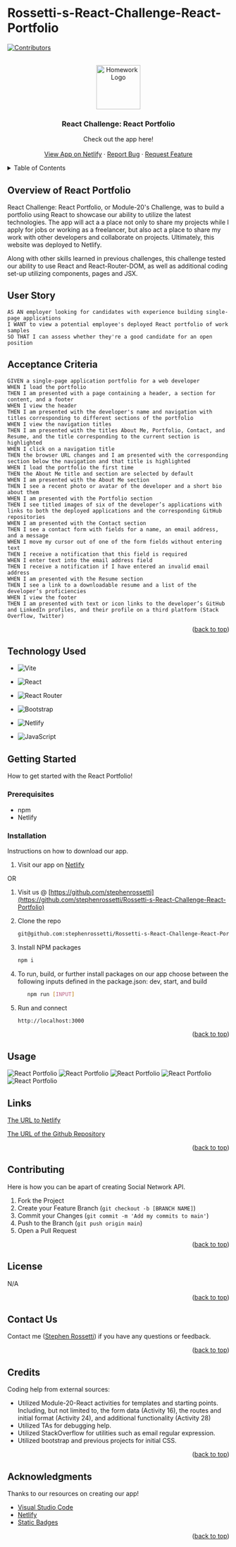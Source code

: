 # Rossetti-s-React-Challenge-React-Portfolio

<a name="readme-top"></a>

[![Contributors][contributors-shield]][contributors-url]

<br />
<div align="center">
<a href="https://github.com/stephenrossetti/Rossetti-s-React-Challenge-React-Portfolio">
<img src="./public/assets/images/AboutMe.png" alt="Homework Logo" width="100" height="100">
</a>

<h3 align="r">React Challenge: React Portfolio</h3>
<p align="center">
    Check out the app here!
<br />

<br />
<a href="https://fastidious-vacherin-3fd62c.netlify.app/">View App on Netlify</a>
    ·
<a href="https://github.com/stephenrossetti/Rossetti-s-React-Challenge-React-Portfolio/issues">Report Bug</a>
    ·
<a href="https://github.com/stephenrossetti/Rossetti-s-React-Challenge-React-Portfolio/issues">Request Feature</a>
  </p>
</div>

<details>
<summary>Table of Contents</summary>
<ol>
<li><a href="#overview-of-React-Portfolio">Overview of React Portfolio</a></li>
<li><a href="#user-story">User Story</a></li>
<li><a href="#acceptance-criteria">Acceptance Criteria</a></li>
<li><a href="#getting-started">Getting Started</a><li>
<ul>
<li><a href="#prerequisites">Prerequisites</a></li>
<li><a href="#installation">Installation</a></li>
</ul>
</li>
<li><a href="#technology-used">Technology Used</a></li>
<li><a href="#usage">Usage</a></li>
<li><a href="#links">Links</a></li>
<li><a href="#contributing">Contributing</a></li>
<li><a href="#license">License</a></li>
<li><a href="#contact-us">Contact Us </a></li>
<li><a href="#credits">Credits</a></li>
<li><a href="#acknowledgments">Acknowledgments</a></li>
</ol>
</details>

## Overview of React Portfolio

React Challenge: React Portfolio, or Module-20's Challenge, was to build a portfolio using React to showcase our ability to utilize the latest technologies. The app will act a a place not only to share my projects while I apply for jobs or working as a freelancer, but also act a place to share my work with other developers and collaborate on projects. Ultimately, this website was deployed to Netlify.

Along with other skills learned in previous challenges, this challenge tested our ability to use React and React-Router-DOM, as well as additional coding set-up utilizing components, pages and JSX.

## User Story

```
AS AN employer looking for candidates with experience building single-page applications
I WANT to view a potential employee's deployed React portfolio of work samples
SO THAT I can assess whether they're a good candidate for an open position
```

## Acceptance Criteria

```
GIVEN a single-page application portfolio for a web developer
WHEN I load the portfolio
THEN I am presented with a page containing a header, a section for content, and a footer
WHEN I view the header
THEN I am presented with the developer's name and navigation with titles corresponding to different sections of the portfolio
WHEN I view the navigation titles
THEN I am presented with the titles About Me, Portfolio, Contact, and Resume, and the title corresponding to the current section is highlighted
WHEN I click on a navigation title
THEN the browser URL changes and I am presented with the corresponding section below the navigation and that title is highlighted
WHEN I load the portfolio the first time
THEN the About Me title and section are selected by default
WHEN I am presented with the About Me section
THEN I see a recent photo or avatar of the developer and a short bio about them
WHEN I am presented with the Portfolio section
THEN I see titled images of six of the developer’s applications with links to both the deployed applications and the corresponding GitHub repositories
WHEN I am presented with the Contact section
THEN I see a contact form with fields for a name, an email address, and a message
WHEN I move my cursor out of one of the form fields without entering text
THEN I receive a notification that this field is required
WHEN I enter text into the email address field
THEN I receive a notification if I have entered an invalid email address
WHEN I am presented with the Resume section
THEN I see a link to a downloadable resume and a list of the developer’s proficiencies
WHEN I view the footer
THEN I am presented with text or icon links to the developer’s GitHub and LinkedIn profiles, and their profile on a third platform (Stack Overflow, Twitter)
```

<p align="right">(<a href="#readme-top">back to top</a>)</p>

## Technology Used

- ![Vite](https://img.shields.io/badge/Vite-B73BFE?style=for-the-badge&logo=vite&logoColor=FFD62E)

- ![React](https://img.shields.io/badge/React-20232A?style=for-the-badge&logo=react&logoColor=61DAFB)

- ![React Router](https://img.shields.io/badge/React_Router-CA4245?style=for-the-badge&logo=react-router&logoColor=white)

- ![Bootstrap](https://img.shields.io/badge/Bootstrap-563D7C?style=for-the-badge&logo=bootstrap&logoColor=white)

- ![Netlify](https://img.shields.io/badge/Netlify-00C7B7?style=for-the-badge&logo=netlify&logoColor=white)

- ![JavaScript](https://img.shields.io/badge/javascript-%23323330.svg?style=for-the-badge&logo=javascript&logoColor=%23F7DF1E)

## Getting Started

How to get started with the React Portfolio!

### Prerequisites

- npm
- Netlify

### Installation

Instructions on how to download our app.

1. Visit our app on [Netlify](https://fastidious-vacherin-3fd62c.netlify.app/)

OR

1. Visit us @ [https://github.com/stephenrossetti](https://github.com/stephenrossetti/Rossetti-s-React-Challenge-React-Portfolio)
2. Clone the repo
   ```sh
   git@github.com:stephenrossetti/Rossetti-s-React-Challenge-React-Portfolio.git
   ```
3. Install NPM packages

   ```sh
   npm i
   ```

4. To run, build, or further install packages on our app choose between the following inputs defined in the package.json: dev, start, and build

   ```sh
      npm run [INPUT]
   ```

5. Run and connect

   ```sh
   http://localhost:3000
   ```

<p align="right">(<a href="#readme-top">back to top</a>)</p>

## Usage

![React Portfolio](./public/assets/images/HomePage.png)
![React Portfolio](./public/assets/images/AboutMe.png)
![React Portfolio](./public/assets/images/ContactMe.png)
![React Portfolio](./public/assets/images/Portfolio.png)
![React Portfolio](./public/assets/images/Resume.png)

## Links
[The URL to Netlify](https://fastidious-vacherin-3fd62c.netlify.app/)

[The URL of the Github Repository](https://github.com/stephenrossetti/Rossetti-s-React-Challenge-React-Portfolio)

<p align="right">(<a href="#readme-top">back to top</a>)</p>

## Contributing

Here is how you can be apart of creating Social Network API.

1. Fork the Project
2. Create your Feature Branch (`git checkout -b [BRANCH NAME]`)
3. Commit your Changes (`git commit -m 'Add my commits to main'`)
4. Push to the Branch (`git push origin main`)
5. Open a Pull Request

<p align="right">(<a href="#readme-top">back to top</a>)</p>

## License

N/A

<p align="right">(<a href="#readme-top">back to top</a>)</p>

## Contact Us

Contact me ([Stephen Rossetti](https://github.com/stephenrossetti)) if you have any questions or feedback.

<p align="right">(<a href="#readme-top">back to top</a>)</p>

## Credits

Coding help from external sources:

- Utilized Module-20-React activities for templates and starting points. Including, but not limited to, the form data (Activity 16), the routes and initial format (Activity 24), and additional functionality (Activity 28)
- Utilized TAs for debugging help.
- Utilized StackOverflow for utilities such as email regular expression.
- Utilized bootstrap and previous projects for initial CSS.

<p align="right">(<a href="#readme-top">back to top</a>)</p>

## Acknowledgments

Thanks to our resources on creating our app!

- [Visual Studio Code](https://code.visualstudio.com/)
- [Netlify](https://https://netlify.com/)
- [Static Badges](https://shields.io/badges)

<p align="right">(<a href="#readme-top">back to top</a>)</p>

[contributors-shield]:https://img.shields.io/badge/CONTRIBUTORS%20--4?style=for-the-badge&logo=gitlab&labelColor=WHITE
[contributors-url]: https://github.com/stephenrossetti/Rossetti-s-React-Challenge-React-Portfolio/graphs/contributors